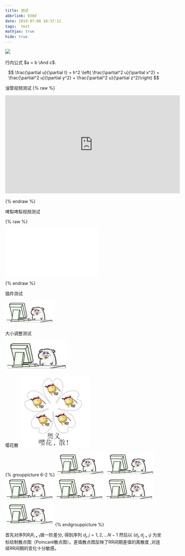 ```yaml
---
title: 测试
abbrlink: 938d
date: 2019-07-08 18:37:11
tags:  test
mathjax: true
hide: true
---
```


<img width=200 src="https://raw.githubusercontent.com/Archaeoraptor/image_resources/ImageofBlog/ripper%20shark1s.jpg"/>
<!-- more -->

行内公式 $a = b \And c$.

$$
\frac{\partial u}{\partial t}
= h^2 \left( \frac{\partial^2 u}{\partial x^2} +
\frac{\partial^2 u}{\partial y^2} +
\frac{\partial^2 u}{\partial z^2}\right)
$$

油管视频测试
{% raw %}

<iframe width="560" height="315" src="https://www.youtube.com/embed/UnnvhiD-HPA" frameborder="0" allow="accelerometer; autoplay; encrypted-media; gyroscope; picture-in-picture" allowfullscreen></iframe>

{% endraw %}

啤梨啤梨视频测试

{% raw %}

<iframe src="//player.bilibili.com/player.html?aid=1085694&cid=1569276&page=1" scrolling="no" border="0" frameborder="no" framespacing="0" allowfullscreen="true"> </iframe>

{% endraw %}

插件测试

![測試](测试/emmm.jpg)

大小调整测试

<img width=200 src="测试/emmm.jpg"/>

嘤花散
![測試](测试/yinghua.jfif)

{% grouppicture 6-2 %}
  ![測試](测试/emmm.jpg)
  ![測試](测试/emmm.jpg)
  ![測試](测试/emmm.jpg)
  ![測試](测试/emmm.jpg)
  ![測試](测试/emmm.jpg)
  ![測試](测试/emmm.jpg)
{% endgrouppicture %}

首先对序列$R_iR_{i\times1}$做一阶差分, 得到序列 $d_j,j=1,2,\dots N-1$ 然后以 $(d_j, d_{j+1})$ 为坐标绘制散点图（Poincaré散点图）。差值散点图反映了RR间期差值的离散度 ,对连续RR间期的变化十分敏感。

